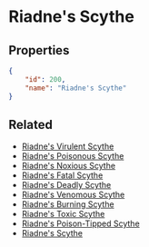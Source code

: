 # Riadne's Scythe

<no description available>

## Properties

```json
{
    "id": 200,
    "name": "Riadne's Scythe"
}
```

## Related

- [Riadne's Virulent Scythe](../items/11741-riadne-s-virulent-scythe.md)
- [Riadne's Poisonous Scythe](../items/11740-riadne-s-poisonous-scythe.md)
- [Riadne's Noxious Scythe](../items/11739-riadne-s-noxious-scythe.md)
- [Riadne's Fatal Scythe](../items/11738-riadne-s-fatal-scythe.md)
- [Riadne's Deadly Scythe](../items/11737-riadne-s-deadly-scythe.md)
- [Riadne's Venomous Scythe](../items/11736-riadne-s-venomous-scythe.md)
- [Riadne's Burning Scythe](../items/11735-riadne-s-burning-scythe.md)
- [Riadne's Toxic Scythe](../items/11734-riadne-s-toxic-scythe.md)
- [Riadne's Poison-Tipped Scythe](../items/11733-riadne-s-poison-tipped-scythe.md)
- [Riadne's Scythe](../items/11732-riadne-s-scythe.md)


